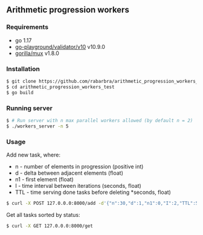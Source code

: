 ## Arithmetic progression workers
### Requirements
* go 1.17
* [go-playground/validator/v10](https://github.com/go-playground/validator) v10.9.0
* [gorilla/mux](https://github.com/gorilla/mux) v1.8.0
### Installation
```bash
$ git clone https://github.com/rabarbra/arithmetic_progression_workers_test.git
$ cd arithmetic_progression_workers_test
$ go build
```
### Running server
```bash
$ # Run server with n max parallel workers allowed (by default n = 2)
$ ./workers_server -n 5
```
### Usage
Add new task, where:
* n - number of elements in progression (positive int)
* d - delta between adjacent elements (float)
* n1 - first element (float)
* I - time interval between iterations (seconds, float)
* TTL - time serving done tasks before deleting *seconds, float)
```bash
$ curl -X POST 127.0.0.0:8000/add -d'{"n":30,"d":1,"n1":0,"I":2,"TTL":50}'
```

Get all tasks sorted by status:
```bash
$ curl -X GET 127.0.0.0:8000/get
```